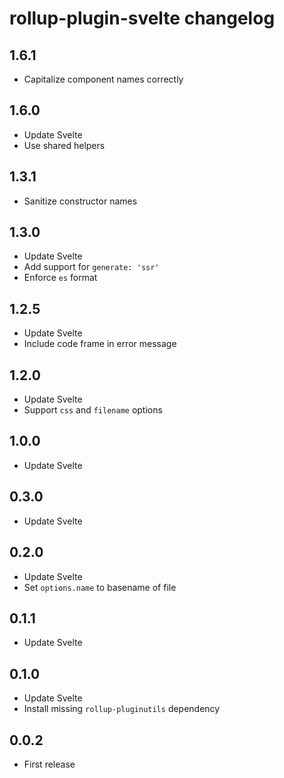 # rollup-plugin-svelte changelog

## 1.6.1

* Capitalize component names correctly

## 1.6.0

* Update Svelte
* Use shared helpers

## 1.3.1

* Sanitize constructor names

## 1.3.0

* Update Svelte
* Add support for `generate: 'ssr'`
* Enforce `es` format

## 1.2.5

* Update Svelte
* Include code frame in error message

## 1.2.0

* Update Svelte
* Support `css` and `filename` options

## 1.0.0

* Update Svelte

## 0.3.0

* Update Svelte

## 0.2.0

* Update Svelte
* Set `options.name` to basename of file

## 0.1.1

* Update Svelte

## 0.1.0

* Update Svelte
* Install missing `rollup-pluginutils` dependency

## 0.0.2

* First release
